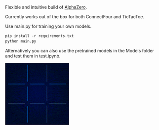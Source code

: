 Flexible and intuitive build of [AlphaZero](https://www.deepmind.com/blog/alphazero-shedding-new-light-on-chess-shogi-and-go).

Currently works out of the box for both ConnectFour and TicTacToe.

Use main.py for training your own models.

```python
pip install -r requirements.txt
python main.py
```


Alternatively you can also use the pretrained models in the Models folder and test them in test.ipynb.

![tictactoe](https://raw.githubusercontent.com/foersterrobert/AlphaZero/master/assets/tictactoe.gif)